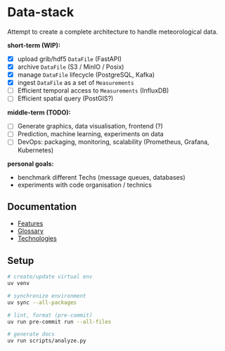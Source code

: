 # Data-stack

Attempt to create a complete architecture to handle meteorological data.

**short-term (WIP):**

- [X] upload grib/hdf5 `DataFile` (FastAPI)
- [X] archive `DataFile` (S3 / MinIO / Posix)
- [X] manage `DataFile` lifecycle (PostgreSQL, Kafka)
- [X] ingest `DataFile` as a set of `Measurements`
- [ ] Efficient temporal access to `Measurements` (InfluxDB)
- [ ] Efficient spatial query (PostGIS?)

**middle-term (TODO):**

- [ ] Generate graphics, data visualisation, frontend (?)
- [ ] Prediction, machine learning, experiments on data
- [ ] DevOps: packaging, monitoring, scalability (Prometheus, Grafana, Kubernetes)

**personal goals:**

- benchmark different Techs (message queues, databases)
- experiments with code organisation / technics

## Documentation

- [Features](./docs/features.md)
- [Glossary](./docs/glossary.md)
- [Technologies](./docs/technologies.md)

## Setup

```bash
# create/update virtual env
uv venv
```

```bash
# synchronize environment
uv sync --all-packages
```

```bash
# lint, format (pre-commit)
uv run pre-commit run --all-files
```

```bash
# generate docs
uv run scripts/analyze.py
```
